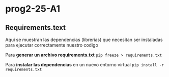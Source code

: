 # prog2-25-A1
 
## Requirements.text
Aqui se muestran las dependencias (librerias) que necesitan
ser instaladas para ejecutar correctamente nuestro codigo

Para **generar un archivo requirements.txt**
`pip freeze > requirements.txt`

Para **instalar las dependencias** en un nuevo entorno virtual
`pip install -r requirements.txt`

